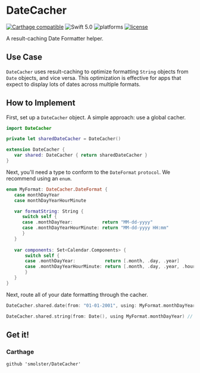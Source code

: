 # DateCacher

[![Carthage compatible](https://img.shields.io/badge/Carthage-compatible-4BC51D.svg?style=flat-square)](https://github.com/Carthage/Carthage) ![Swift 5.0](https://img.shields.io/badge/Swift-5.0-orange.svg?style=flat-square) ![platforms](https://img.shields.io/badge/platform-iOS-lightgrey.svg?style=flat-square) [![license](	https://img.shields.io/github/license/smolster/DateCacher.svg?style=flat-square)](https://github.com/smolster/DateCacher/blob/master/LICENSE)

A result-caching Date Formatter helper.



## Use Case

`DateCacher` uses result-caching to optimize formatting `String` objects from `Date` objects, and vice versa. This optimization is effective for apps that expect to display lots of dates across multiple formats.

## How to Implement

First, set up a `DateCacher` object. A simple approach: use a global cacher.

```swift
import DateCacher

private let sharedDateCacher = DateCacher()

extension DateCacher {
   var shared: DateCacher { return sharedDateCacher }
}
```

Next, you'll need a type to conform to the `DateFormat` `protocol`. We recommend using an `enum`.

```swift
enum MyFormat: DateCacher.DateFormat {
   case monthDayYear
   case monthDayYearHourMinute

   var formatString: String {
      switch self {
      case .monthDayYear:           return "MM-dd-yyyy"
      case .monthDayYearHourMinute: return "MM-dd-yyyy HH:mm"
      }
   }
   
   var components: Set<Calendar.Components> {
       switch self {
       case .monthDayYear:           return [.month, .day, .year]
       case .monthDayYearHourMinute: return [.month, .day, .year, .hour, .minute]
       }
   }
}
```

Next, route all of your date formatting through the cacher.

```swift
DateCacher.shared.date(from: "01-01-2001", using: MyFormat.monthDayYear) // -> Date?

DateCacher.shared.string(from: Date(), using MyFormat.monthDayYear) // -> "01-01-2001"
```
## Get it!
### Carthage
```
github 'smolster/DateCacher'
```
